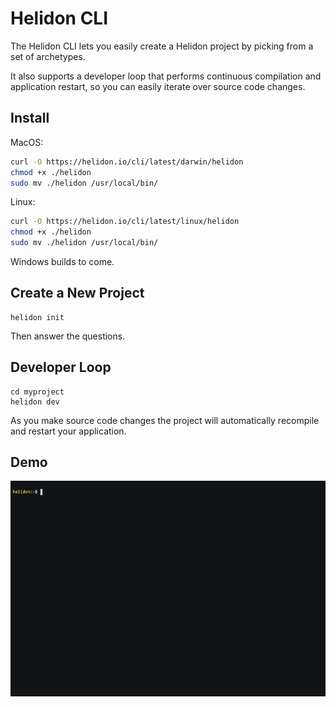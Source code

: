 # Helidon CLI

The Helidon CLI lets you easily create a Helidon project by picking from
a set of archetypes.

It also supports a developer loop that performs continuous compilation and
 application restart, so you can easily iterate over source code changes.

## Install

MacOS:
```bash
curl -O https://helidon.io/cli/latest/darwin/helidon
chmod +x ./helidon
sudo mv ./helidon /usr/local/bin/
```

Linux:
```bash
curl -O https://helidon.io/cli/latest/linux/helidon
chmod +x ./helidon
sudo mv ./helidon /usr/local/bin/
```

Windows builds to come.

## Create a New Project

```
helidon init
```

Then answer the questions.

## Developer Loop

```
cd myproject
helidon dev
```

As you make source code changes the project will automatically recompile and
restart your application.

## Demo

<p align="center">
    <img src="etc/images/Helidon_cli.gif">
</p>